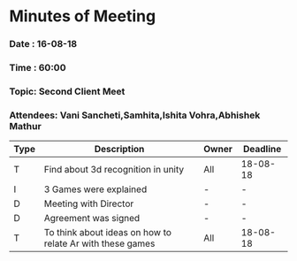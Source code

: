 # Minutes of Meeting

### Date : 16-08-18
### Time : 60:00
### Topic: Second Client Meet
### Attendees: Vani Sancheti,Samhita,Ishita Vohra,Abhishek Mathur 

Type | Description | Owner | Deadline
---- | ---- | ---- | ----
T | Find about 3d recognition in unity| All | 18-08-18
I | 3 Games were explained | - | -
D | Meeting with Director | - | -
D | Agreement was signed | - | - 
T | To think about ideas on how to relate Ar with these games | All | 18-08-18
